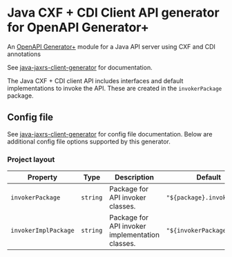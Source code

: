 # Java CXF + CDI Client API generator for OpenAPI Generator+

An [OpenAPI Generator+](https://github.com/karlvr/openapi-generator-plus) module for a Java API server using CXF and CDI annotations

See [java-jaxrs-client-generator](https://github.com/karlvr/openapi-generator-plus-generators/tree/master/packages/java-jaxrs-client) for documentation.

The Java CXF + CDI client API includes interfaces and default implementations to invoke the API. These are created
in the `invokerPackage` package.

## Config file

See [java-jaxrs-client-generator](https://github.com/karlvr/openapi-generator-plus-generators/tree/master/packages/java-jaxrs-client) for config file
documentation. Below are additional config file options supported by this generator.

### Project layout

|Property|Type|Description|Default|
|--------|----|-----------|-------|
|`invokerPackage`|`string`|Package for API invoker classes.|`"${package}.invoker"`|
|`invokerImplPackage`|`string`|Package for API invoker implementation classes.|`"${invokerPackage}.impl"`|
